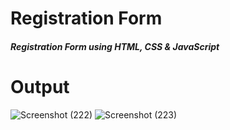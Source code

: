 # Registration Form

##### Registration Form using HTML, CSS & JavaScript

# Output

![Screenshot (222)](https://github.com/Sourodeep-2001/LGMVIP-Web-Task-03/assets/57056047/90877ece-ba44-4faa-8606-c4d2ca582cc9)
![Screenshot (223)](https://github.com/Sourodeep-2001/LGMVIP-Web-Task-03/assets/57056047/e2e4abf8-347a-41b5-865d-b8a78f77db22)
